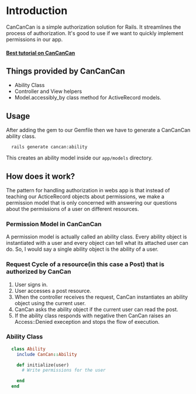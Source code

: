 
# Introduction
CanCanCan is a simple authorization solution for Rails. It streamlines the process of authorization. It's good to use if we want to quickly implement permissions in our app.
#### [Best tutorial on CanCanCan][sitepoint]

## Things provided by CanCanCan
- Ability Class
- Controller and View helpers
- Model.accessibly_by class method for ActiveRecord models.

## Usage
After adding the gem to our Gemfile then we have to generate a CanCanCan ability class.

```console
  rails generate cancan:ability
```
This creates an ability model inside our `app/models` directory. 

## How does it work?
The pattern for handling authorization in webs app is that instead of teaching our ActiceRecord objects about permissions, we make a permission model that is only concerned with answering our questions about the permissions of a user on different resources.

### Permission Model in CanCanCan
A permission model is actually called an ability class. Every ability object is instantiated with a user and every object can tell what its attached user can do. So, I would say a single ability object is the ability of a user.

### Request Cycle of a resource(in this case a Post) that is authorized by CanCan
1. User signs in.
2. User accesses a post resource.
3. When the controller receives the request, CanCan instantiates an ability object using the current user.
4. CanCan asks the ability object if the current user can read the post.
5. If the ability class responds with negative then CanCan raises an Access::Denied exeception and stops the flow of execution.

### Ability Class

```ruby
  class Ability
    include CanCan::Ability

    def initialize(user)
      # Write permissions for the user

    end
  end
```
[sitepoint]: https://www.sitepoint.com/cancancan-rails-authorization-dance/
